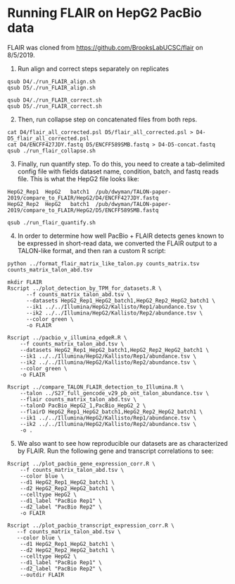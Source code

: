 # Running FLAIR on HepG2 PacBio data

FLAIR was cloned from https://github.com/BrooksLabUCSC/flair on 8/5/2019.

1. Run align and correct steps separately on replicates
```
qsub D4/./run_FLAIR_align.sh
qsub D5/./run_FLAIR_align.sh
```
```
qsub D4/./run_FLAIR_correct.sh
qsub D5/./run_FLAIR_correct.sh
```
2. Then, run collapse step on concatenated files from both reps.
```
cat D4/flair_all_corrected.psl D5/flair_all_corrected.psl > D4-D5_flair_all_corrected.psl
cat D4/ENCFF427JDY.fastq D5/ENCFF589SMB.fastq > D4-D5-concat.fastq
qsub ./run_flair_collapse.sh
```
3. Finally, run quantify step. To do this, you need to create a tab-delimited config file with fields dataset name, condition, batch, and fastq reads file. This is what the HepG2 file looks like:
```
HepG2_Rep1	HepG2	batch1	/pub/dwyman/TALON-paper-2019/compare_to_FLAIR/HepG2/D4/ENCFF427JDY.fastq
HepG2_Rep2	HepG2	batch1	/pub/dwyman/TALON-paper-2019/compare_to_FLAIR/HepG2/D5/ENCFF589SMB.fastq
```
```
qsub ./run_flair_quantify.sh
```

4. In order to determine how well PacBio + FLAIR detects genes known to be expressed in short-read data, we converted the FLAIR output to a TALON-like format, and then ran a custom R script:
```
python ../format_flair_matrix_like_talon.py counts_matrix.tsv counts_matrix_talon_abd.tsv

mkdir FLAIR
Rscript ../plot_detection_by_TPM_for_datasets.R \
      --f counts_matrix_talon_abd.tsv \
      --datasets HepG2_Rep1_HepG2_batch1,HepG2_Rep2_HepG2_batch1 \
      --ik1 ../../Illumina/HepG2/Kallisto/Rep1/abundance.tsv \
      --ik2 ../../Illumina/HepG2/Kallisto/Rep2/abundance.tsv \
      --color green \
      -o FLAIR

Rscript ../pacbio_v_illumina_edgeR.R \
    --f counts_matrix_talon_abd.tsv \
    --datasets HepG2_Rep1_HepG2_batch1,HepG2_Rep2_HepG2_batch1 \
    --ik1 ../../Illumina/HepG2/Kallisto/Rep1/abundance.tsv \
    --ik2 ../../Illumina/HepG2/Kallisto/Rep2/abundance.tsv \
    --color green \
    -o FLAIR

Rscript ../compare_TALON_FLAIR_detection_to_Illumina.R \
    --talon ../S27_full_gencode_v29_pb_ont_talon_abundance.tsv \
    --flair counts_matrix_talon_abd.tsv \
    --talonD PacBio_HepG2_1,PacBio_HepG2_2 \
    --flairD HepG2_Rep1_HepG2_batch1,HepG2_Rep2_HepG2_batch1 \
    --ik1 ../../Illumina/HepG2/Kallisto/Rep1/abundance.tsv \
    --ik2 ../../Illumina/HepG2/Kallisto/Rep2/abundance.tsv \
    -o .
```

5. We also want to see how reproducible our datasets are as characterized by FLAIR. Run the following gene and transcript correlations to see:
```
Rscript ../plot_pacbio_gene_expression_corr.R \
    --f counts_matrix_talon_abd.tsv \
    --color blue \
    --d1 HepG2_Rep1_HepG2_batch1 \
    --d2 HepG2_Rep2_HepG2_batch1 \
    --celltype HepG2 \
    --d1_label "PacBio Rep1" \
    --d2_label "PacBio Rep2" \
    -o FLAIR

Rscript ../plot_pacbio_transcript_expression_corr.R \
   --f counts_matrix_talon_abd.tsv \
   --color blue \
    --d1 HepG2_Rep1_HepG2_batch1 \
    --d2 HepG2_Rep2_HepG2_batch1 \
    --celltype HepG2 \
    --d1_label "PacBio Rep1" \
    --d2_label "PacBio Rep2" \
    --outdir FLAIR
```
